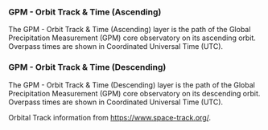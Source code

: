 ### GPM - Orbit Track & Time (Ascending)
The GPM - Orbit Track & Time (Ascending) layer is the path of the Global Precipitation Measurement (GPM) core observatory on its ascending orbit. Overpass times are shown in Coordinated Universal Time (UTC).

### GPM - Orbit Track & Time (Descending)
The GPM - Orbit Track & Time (Descending) layer is the path of the Global Precipitation Measurement (GPM) core observatory on its descending orbit. Overpass times are shown in Coordinated Universal Time (UTC).

Orbital Track information from <https://www.space-track.org/>.
